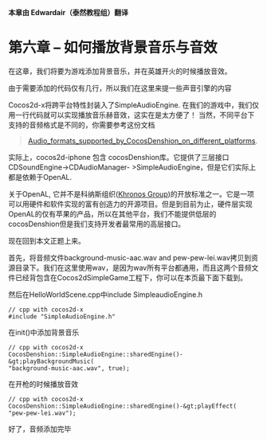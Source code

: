 **本章由 Edwardair（泰然教程组）翻译**

# 第六章 – 如何播放背景音乐与音效 #

在这章，我们将要为游戏添加背景音乐，并在英雄开火的时候播放音效。

 

由于需要添加的代码仅有几行，所以我们在这里来提一些声音引擎的内容

Cocos2d-x将跨平台特性封装入了SimpleAudioEngine. 在我们的游戏中，我们仅用一行代码就可以实现播放音乐赫音效，这实在是太方便了！ 当然，不同平台下支持的音频格式是不同的，你需要参考这份文档

>[Audio_formats_supported_by_CocosDenshion_on_different_platforms](http://www.cocos2d-x.org/projects/cocos2d-x/wiki/Audio_formats_supported_by_CocosDenshion_on_different_platforms).

实际上，cocos2d-iphone 包含 cocosDenshion库。它提供了三层接口 CDSoundEngine->CDAudioManager- >SimpleAudioEngine，但是它们实际上都是依赖于OpenAL.

关于OpenAL, 它并不是科纳斯组织([Khronos Group](http://en.wikipedia.org/wiki/Khronos_Group))的开放标准之一。它是一项可以用硬件和软件实现的富有创造力的开源项目。但是到目前为止，硬件层实现OpenAL的仅有苹果的产品，所以在其他平台，我们不能提供低层的cocosDenshion但是我们支持开发者最常用的高层接口。

现在回到本文正题上来。

 首先，将音频文件background-music-aac.wav and pew-pew-lei.wav拷贝到资源目录下。我们在这里使用wav，是因为wav所有平台都通用，而且这两个音频文件已经背包含在Cocos2dSimpleGame工程下，你可以在本页最下面下载到。

然后在HelloWorldScene.cpp中include SimpleaudioEngine.h

	// cpp with cocos2d-x
	#include "SimpleAudioEngine.h"


在init()中添加背景音乐

	// cpp with cocos2d-x
	CocosDenshion::SimpleAudioEngine::sharedEngine()-&gt;playBackgroundMusic(
	"background-music-aac.wav", true);


在开枪的时候播放音效

	// cpp with cocos2d-x
	CocosDenshion::SimpleAudioEngine::sharedEngine()-&gt;playEffect(
	"pew-pew-lei.wav");


好了，音频添加完毕
